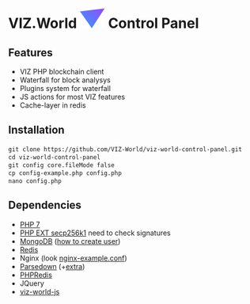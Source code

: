 # VIZ.World ![](logo-symbol-anim.svg) Control Panel
## Features
* VIZ PHP blockchain client
* Waterfall for block analysys
* Plugins system for waterfall
* JS actions for most VIZ features
* Cache-layer in redis

## Installation
```
git clone https://github.com/VIZ-World/viz-world-control-panel.git
cd viz-world-control-panel
git config core.fileMode false
cp config-example.php config.php
nano config.php
```

## Dependencies
- [PHP 7](https://thishosting.rocks/install-php-on-ubuntu/)
- [PHP EXT secp256k1](https://github.com/On1x/secp256k1-php) need to check signatures
- [MongoDB](https://docs.mongodb.com/manual/tutorial/install-mongodb-on-ubuntu/) ([how to create user](https://docs.mongodb.com/manual/reference/method/db.createUser/))
- [Redis](https://www.digitalocean.com/community/tutorials/how-to-install-and-configure-redis-on-ubuntu-16-04)
- Nginx (look [nginx-example.conf](nginx-example.conf))
- [Parsedown](https://github.com/erusev/parsedown) (+[extra](https://github.com/erusev/parsedown-extra))
- [PHPRedis](https://github.com/phpredis/phpredis)
- JQuery
- [viz-world-js](https://github.com/VIZ-World/viz-world-js)